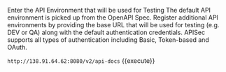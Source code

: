 Enter the API Environment that will be used for Testing
The default API environment is picked up from the OpenAPI Spec. Register additional API environments by providing the base URL that will be used for testing (e.g. DEV or QA) along with the default authentication credentials. APISec supports all types of authentication including Basic, Token-based and OAuth.

`http://138.91.64.62:8080/v2/api-docs` {{execute}}